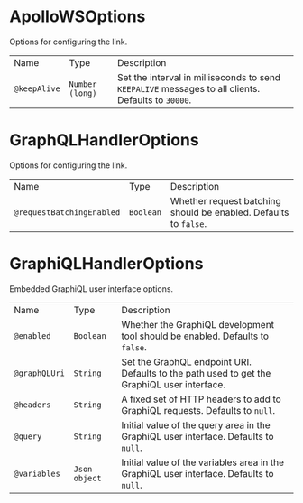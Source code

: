 # ApolloWSOptions

Options for configuring the link.

|              |                 |                                                                                                    |
| ------------ | --------------- | -------------------------------------------------------------------------------------------------- |
| Name         | Type            | Description                                                                                        |
| `@keepAlive` | `Number (long)` | Set the interval in milliseconds to send `KEEPALIVE` messages to all clients. Defaults to `30000`. |

# GraphQLHandlerOptions

Options for configuring the link.

|                           |           |                                                                  |
| ------------------------- | --------- | ---------------------------------------------------------------- |
| Name                      | Type      | Description                                                      |
| `@requestBatchingEnabled` | `Boolean` | Whether request batching should be enabled. Defaults to `false`. |

# GraphiQLHandlerOptions

Embedded GraphiQL user interface options.

|               |               |                                                                                             |
| ------------- | ------------- | ------------------------------------------------------------------------------------------- |
| Name          | Type          | Description                                                                                 |
| `@enabled`    | `Boolean`     | Whether the GraphiQL development tool should be enabled. Defaults to `false`.               |
| `@graphQLUri` | `String`      | Set the GraphQL endpoint URI. Defaults to the path used to get the GraphiQL user interface. |
| `@headers`    | `String`      | A fixed set of HTTP headers to add to GraphiQL requests. Defaults to `null`.                |
| `@query`      | `String`      | Initial value of the query area in the GraphiQL user interface. Defaults to `null`.         |
| `@variables`  | `Json object` | Initial value of the variables area in the GraphiQL user interface. Defaults to `null`.     |
